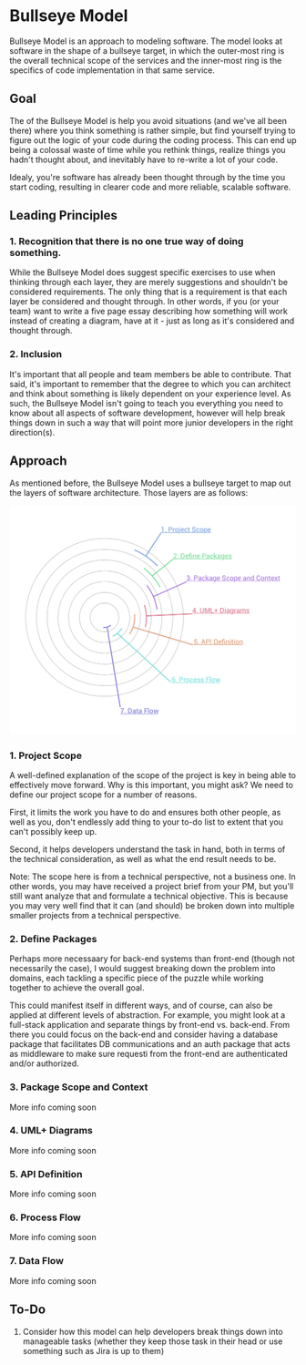 # Bullseye Model
Bullseye Model is an approach to modeling software. The model looks at software in the shape of a bullseye target, in which the outer-most ring is the overall technical scope of the services and the inner-most ring is the specifics of code implementation in that same service.

## Goal
The of the Bullseye Model is help you avoid situations (and we've all been there) where you think something is rather simple, but find yourself trying to figure out the logic of your code during the coding process. This can end up being a colossal waste of time while you rethink things, realize things you hadn't thought about, and inevitably have to re-write a lot of your code.

Idealy, you're software has already been thought through by the time you start coding, resulting in clearer code and more reliable, scalable software.

## Leading Principles
### 1. Recognition that there is no one true way of doing something.
While the Bullseye Model does  suggest specific exercises to use when thinking through each layer, they are merely suggestions and shouldn't be considered requirements. The only thing that is a requirement is that each layer be considered and thought through. In other words, if you (or your team) want to write a five page essay describing how something will work instead of creating a diagram, have at it - just as long as it's considered and thought through.

### 2. Inclusion
It's  important that all people and team members be able to contribute. That said, it's important to remember that the degree to which you can architect and think about something is likely dependent on your experience level. As such, the Bullseye Model isn't going to teach you everything you need to know about all aspects of software development, however will help break things down in such a way that will point more junior developers in the right direction(s).

## Approach
As mentioned before, the Bullseye Model uses a bullseye target to map out the layers of software architecture. Those layers are as follows:

![Bullseye Model Target](/assets/target.png "Bullseye Model Target")

### 1. Project Scope
A well-defined explanation of the scope of the project is key in being able to effectively move forward. Why is this important, you might ask? We need to define our project scope for a number of reasons.

First, it limits the work you have to do and ensures both other people, as well as you, don't endlessly add thing to your to-do list to extent that you can't possibly keep up.

Second, it helps developers understand the task in hand, both in terms of the technical consideration, as well as what the end result needs to be.

Note: The scope here is from a technical perspective, not a business one. In other words, you may have received a project brief from your PM, but you'll still want analyze that and formulate a technical objective. This is because you may very well find that it can (and should) be broken down into multiple smaller projects from a technical perspective.

### 2. Define Packages
Perhaps more necessaary for back-end systems than front-end (though not necessarily the case), I would suggest breaking down the problem into domains, each tackling a specific piece of the puzzle while working together to achieve the overall goal.

This could manifest itself in different ways, and of course, can also be applied at different levels of abstraction. For example, you might look at a full-stack application and separate things by front-end vs. back-end. From there you could focus on the back-end and consider having a database package that facilitates DB communications and an auth package that acts as middleware to make sure requesti from the front-end are authenticated and/or authorized.

### 3. Package Scope and Context
More info coming soon

### 4. UML+ Diagrams
More info coming soon

### 5. API Definition
More info coming soon

### 6. Process Flow
More info coming soon

### 7. Data Flow
More info coming soon

## To-Do
1. Consider how this model can help developers break things down into manageable tasks (whether they keep those task in their head or use something such as Jira is up to them)
